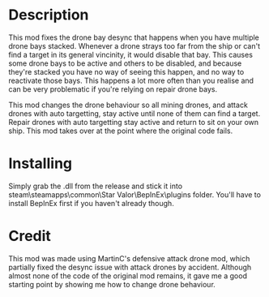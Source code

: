 # Description
This mod fixes the drone bay desync that happens when you have multiple drone bays stacked.
Whenever a drone strays too far from the ship or can't find a target in its general vincinity, it would disable that bay.
This causes some drone bays to be active and others to be disabled, and because they're stacked you have no way of seeing this happen, and no way to reactivate those bays.
This happens a lot more often than you realise and can be very problematic if you're relying on repair drone bays.

This mod changes the drone behaviour so all mining drones, and attack drones with auto targetting, stay active until none of them can find a target.
Repair drones with auto targetting stay active and return to sit on your own ship. 
This mod takes over at the point where the original code fails.

# Installing
Simply grab the .dll from the release and stick it into steam\steamapps\common\Star Valor\BepInEx\plugins folder. 
You'll have to install BepInEx first if you haven't already though.

# Credit
This mod was made using MartinC's defensive attack drone mod, which partially fixed the desync issue with attack drones by accident. 
Although almost none of the code of the original mod remains, it gave me a good starting point by showing me how to change drone behaviour.

